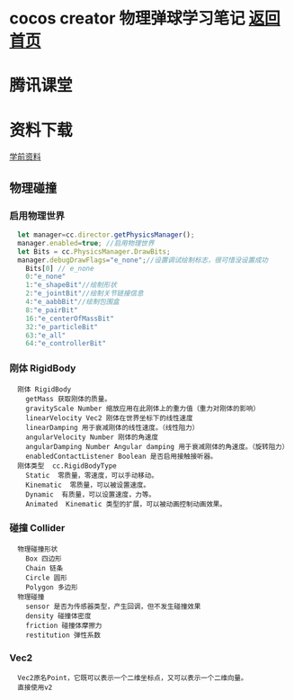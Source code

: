 # cocos creator 物理弹球学习笔记 [返回首页](/)
# 腾讯课堂

# 资料下载

[学前资料](/download/ball/ballTexture.rar)

## 物理碰撞
### 启用物理世界
```javascript
  let manager=cc.director.getPhysicsManager();
  manager.enabled=true; //启用物理世界
  let Bits = cc.PhysicsManager.DrawBits;
  manager.debugDrawFlags="e_none";//设置调试绘制标志，很可惜没设置成功
    Bits[0] // e_none
    0:"e_none"
    1:"e_shapeBit"//绘制形状
    2:"e_jointBit"//绘制关节链接信息
    4:"e_aabbBit"//绘制包围盒
    8:"e_pairBit"
    16:"e_centerOfMassBit"
    32:"e_particleBit"
    63:"e_all"
    64:"e_controllerBit"
```


### 刚体 RigidBody
```
  刚体 RigidBody
    getMass 获取刚体的质量。
    gravityScale Number 缩放应用在此刚体上的重力值（重力对刚体的影响）
    linearVelocity Vec2 刚体在世界坐标下的线性速度
    linearDamping 用于衰减刚体的线性速度。（线性阻力）
    angularVelocity Number 刚体的角速度
    angularDamping Number Angular damping 用于衰减刚体的角速度。（旋转阻力）
    enabledContactListener Boolean 是否启用接触接听器。
  刚体类型  cc.RigidBodyType
    Static  零质量，零速度，可以手动移动。
    Kinematic  零质量，可以被设置速度。
    Dynamic  有质量，可以设置速度，力等。
    Animated  Kinematic 类型的扩展，可以被动画控制动画效果。
```
### 碰撞 Collider
```
  物理碰撞形状
    Box 四边形
    Chain 链条
    Circle 圆形
    Polygon 多边形
  物理碰撞
    sensor 是否为传感器类型，产生回调，但不发生碰撞效果
    density 碰撞体密度
    friction 碰撞体摩擦力
    restitution 弹性系数
```
### Vec2
```
  Vec2原名Point，它既可以表示一个二维坐标点，又可以表示一个二维向量。
  直接使用v2
```

